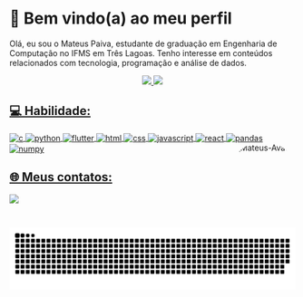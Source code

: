 # 👋 Bem vindo(a) ao meu perfil
Olá, eu sou o Mateus Paiva, estudante de graduação em Engenharia de Computação no IFMS em Três Lagoas. Tenho interesse em conteúdos relacionados com tecnologia, programação e análise de dados.
 <div align="center">
  <a href="https://github.com/mateusopaiva">
  <img height="180em" src="https://github-readme-stats.vercel.app/api?username=mateusopaiva&show_icons=true&theme=dark&include_all_commits=true&count_private=true"/>
  <img height="180em" src="https://github-readme-stats.vercel.app/api/top-langs/?username=mateusopaiva&layout=compact&langs_count=7&theme=dark"/>
</div>

## 💻 Habilidade:
<div style="display: inline_block">
  <img align="center" alt="c" height="30" width="30" src="https://cdn.jsdelivr.net/gh/devicons/devicon/icons/c/c-original.svg"/>
  <img align="center" alt="python" height="30" width="30" src="https://cdn.jsdelivr.net/gh/devicons/devicon/icons/python/python-original.svg" />
  <img align="center" alt="flutter" height="30" width="30" src="https://cdn.jsdelivr.net/gh/devicons/devicon/icons/flutter/flutter-original.svg"/>
  <img align="center" alt="html" height="30" width="30" src="https://cdn.jsdelivr.net/gh/devicons/devicon/icons/html5/html5-original.svg"/>
  <img align="center" alt="css" height="30" width="30" src="https://cdn.jsdelivr.net/gh/devicons/devicon/icons/css3/css3-original.svg"/>
  <img align="center" alt="javascript" height="30" width="30" src="https://cdn.jsdelivr.net/gh/devicons/devicon/icons/javascript/javascript-original.svg"/>
  <img align="center" alt="react" height="30" width="30" src="https://cdn.jsdelivr.net/gh/devicons/devicon/icons/react/react-original.svg"/>
  <img align="center" alt="pandas" height="30" width="30" src="https://cdn.jsdelivr.net/gh/devicons/devicon/icons/pandas/pandas-original.svg"/>
  <img align="center" alt="numpy" height="30" width="30" src="https://cdn.jsdelivr.net/gh/devicons/devicon/icons/numpy/numpy-original.svg" />
          
  <img align="right" alt="Mateus-Avatar" height="150" style="border-radius:50px;" src= "https://user-images.githubusercontent.com/106707389/181863920-b65a78eb-75aa-418f-8798-7198542cfc66.png">
 </div>
          
## 🌐 Meus contatos:
<div>
  <a href="https://www.linkedin.com/in/mateusopaiva/" target="_blank"><img src="https://img.shields.io/badge/LinkedIn-0077B5?style=for-the-badge&logo=linkedin&logoColor=white" target="_blank"></a>
 
 ![Snake animation](https://github.com/mateusopaiva/mateusopaiva/blob/output/github-contribution-grid-snake.svg)
</div>
